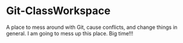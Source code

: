 # Git-ClassWorkspace
A place to mess around with Git, cause conflicts, and change things in general.
I am going to mess up this place. Big time!!!